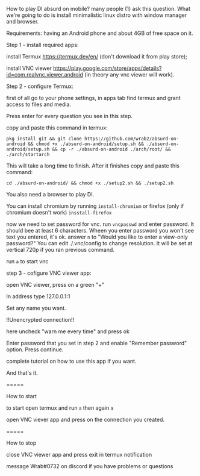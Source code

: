 How to play DI absurd on mobile?
many people (1) ask this question. 
What we're going to do is install minimalistic linux distro with window manager and browser.

Requirements: 
having an Android phone and about 4GB of free space on it.

  
  Step 1 - install required apps:

install Termux https://termux.dev/en/ (don't download it from play store); 

install VNC viewer https://play.google.com/store/apps/details?id=com.realvnc.viewer.android (in theory any vnc viewer will work).

  
  Step 2 - configure Termux:

first of all go to your phone settings, in apps tab find termux and grant access to files and media. 

Press enter for every question you see in this step. 

copy and paste this command in termux:
```
pkg install git && git clone https://github.com/wrab2/absurd-on-android && chmod +x ./absurd-on-android/setup.sh && ./absurd-on-android/setup.sh && cp -r ./absurd-on-android ./arch/root/ && ./arch/startarch
```
This will take a long time to finish. After it finishes copy and paste this command:
```
cd ./absurd-on-android/ && chmod +x ./setup2.sh && ./setup2.sh
```
You also need a browser to play DI. 

You can install chromium by running 
```install-chromium```
or firefox (only if chromium doesn't work)
```insstall-firefox```

now we need to set password for vnc. run
```vncpasswd```
and enter password. It should bee at least 6 characters. Wheen you enter password you won't see text you entered, it's ok.
answer ```n``` to "Would you like to enter a view-only password?"
You can edit ./.vnc/config to change resolution. It will be set at vertical 720p if you ran previous command.


run
```a```
to start vnc


  step 3 - cofigure VNC viewer app:

open VNC viewer, press on a green "+" 

In address type 127.0.0.1:1 

Set any name you want. 

!!Unencrypted connection!! 

here uncheck "warn me every time" and press ok 

Enter password that you set in step 2 and enable "Remember password" option. Press continue. 

complete tutorial on how to use this app if you want. 

And that's it.

=====

How to start

 to start open termux and run
  ```a```
  then again
  ```a``` 
  
  open VNC viever app and press on the connection you created.
  
=====
  
How to stop 

  close VNC viewer app and press exit in termux notification  

message Wrab#0732 on discord if you have problems or questions
